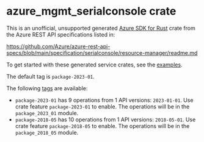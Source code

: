 # azure_mgmt_serialconsole crate

This is an unofficial, unsupported generated [Azure SDK for Rust](https://github.com/Azure/azure-sdk-for-rust/tree/legacy) crate from the Azure REST API specifications listed in:

https://github.com/Azure/azure-rest-api-specs/blob/main/specification/serialconsole/resource-manager/readme.md

To get started with these generated service crates, see the [examples](https://github.com/Azure/azure-sdk-for-rust/blob/legacy/services/README.md#examples).

The default tag is `package-2023-01`.

The following [tags](https://github.com/Azure/azure-sdk-for-rust/blob/legacy/services/tags.md) are available:

- `package-2023-01` has 9 operations from 1 API versions: `2023-01-01`. Use crate feature `package-2023-01` to enable. The operations will be in the `package_2023_01` module.
- `package-2018-05` has 10 operations from 1 API versions: `2018-05-01`. Use crate feature `package-2018-05` to enable. The operations will be in the `package_2018_05` module.